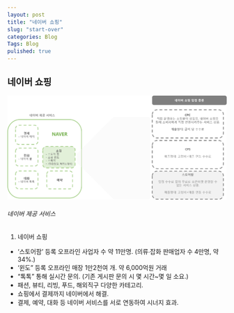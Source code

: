 ```yaml
---
layout: post
title: "네이버 쇼핑"
slug: "start-over"
categories: Blog
Tags: Blog
pulished: true
---
```



## 네이버 쇼핑

![naver_01](/images/naver_01.png)
###### 네이버 제공 서비스

1. 네이버 쇼핑
  - ‘스토어팜’ 등록 오프라인 사업자 수 약 11만명.  (의류∙잡화 판매업자 수 4만명, 약 34%.)
  - ‘윈도” 등록 오프라인 매장 1만2천여 개. 약 6,000억원 거래
  - “톡톡” 통해 실시간 문의. (기존 게시판 문의 시 몇 시간~몇 일 소요.)
  - 패션, 뷰티, 리빙, 푸드, 해외직구 다양한 카테고리.
  - 쇼핑에서 결제까지 네이버에서 해결. 
  - 결제, 예약, 대화 등 네이버 서비스를 서로 연동하여 시너지 효과.



